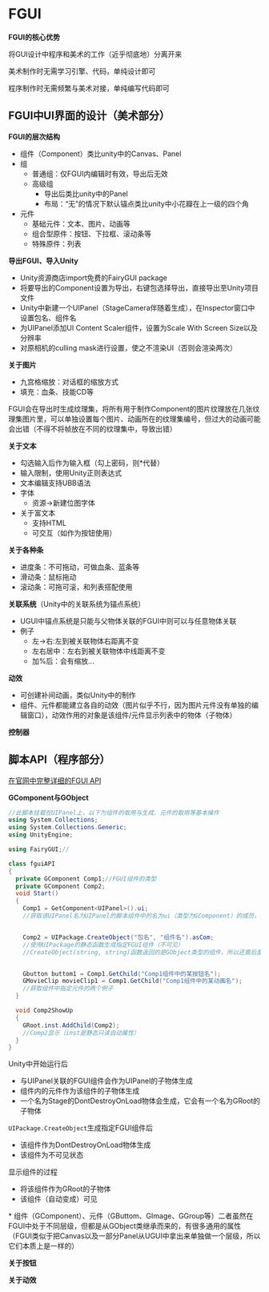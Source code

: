 # FGUI

**FGUI的核心优势** 

将GUI设计中程序和美术的工作（近乎彻底地）分离开来 

美术制作时无需学习引擎、代码，单纯设计即可 

程序制作时无需频繁与美术对接，单纯编写代码即可 

## FGUI中UI界面的设计（美术部分）

**FGUI的层次结构**

- 组件（Component）类比unity中的Canvas、Panel
- 组
  - 普通组：仅FGUI内编辑时有效，导出后无效
  - 高级组
    - 导出后类比unity中的Panel
    - 布局：“无”的情况下默认锚点类比unity中小花瓣在上一级的四个角
- 元件
  - 基础元件：文本、图片、动画等
  - 组合型原件：按钮、下拉框、滚动条等
  - 特殊原件：列表

**导出FGUI、导入Unity**

- Unity资源商店import免费的FairyGUI package
- 将要导出的Component设置为导出，右键包选择导出，直接导出至Unity项目文件
- Unity中新建一个UIPanel（StageCamera伴随着生成），在Inspector窗口中设置包名、组件名
- 为UIPanel添加UI Content Scaler组件，设置为Scale With Screen Size以及分辨率
- 对原相机的culling mask进行设置，使之不渲染UI（否则会渲染两次）

**关于图片**

- 九宫格缩放：对话框的缩放方式
- 填充：血条、技能CD等

FGUI会在导出时生成纹理集，将所有用于制作Component的图片纹理放在几张纹理集图片里，可以单独设置每个图片、动画所在的纹理集编号，但过大的动画可能会出错（不得不将帧放在不同的纹理集中，导致出错） 

**关于文本**

- 勾选输入后作为输入框（勾上密码，则*代替）
- 输入限制，使用Unity正则表达式
- 文本编辑支持UBB语法
- 字体
  - 资源->新建位图字体
- 关于富文本
  - 支持HTML
  - 可交互（如作为按钮使用）


**关于各种条**

- 进度条：不可拖动，可做血条、蓝条等
- 滑动条：鼠标拖动
- 滚动条：可拖可滚，和列表搭配使用

**关联系统**（Unity中的关联系统为锚点系统）
- UGUI中锚点系统是只能与父物体关联的FGUI中则可以与任意物体关联
- 例子
  - 左->右:左到被关联物体右距离不变
  - 左右居中：左右到被关联物体中线距离不变
  - 加%后：会有缩放...

**动效**

- 可创建补间动画，类似Unity中的制作
- 组件、元件都能建立各自的动效（图片似乎不行，因为图片元件没有单独的编辑窗口），动效作用的对象是该组件/元件显示列表中的物体（子物体）

**控制器** 

## 脚本API（程序部分） 

[在官网中完整详细的FGUI API](https://fairygui.com/api/html/9b3868b6-73f2-a7b9-0f13-8b1eb3441ecd.htm) 

**GComponent与GObject** 

``` C#
//此脚本挂载在UIPanel上，以下为组件的取用与生成、元件的取用等基本操作
using System.Collections;
using System.Collections.Generic;
using UnityEngine;

using FairyGUI;//

class fguiAPI
{
  private GComponent Comp1;//FGUI组件的类型
  private GComponent Comp2;
  void Start()
  {
    Comp1 = GetComponent<UIPanel>().ui;
    //获取该UIPanel名为UIPanel的脚本组件中的名为ui（类型为GComponent）的成员，即该UIPanel所显示的FGUI组件


    Comp2 = UIPackage.CreateObject("包名", "组件名").asCom;
    //使用UIPackage的静态函数生成指定FGUI组件（不可见）
    //CreateObject(string, string)函数返回的是GObject类型的组件，所以还需后面的类型转换（asCom是静态只读自动属性）


    Gbutton buttom1 = Comp1.GetChild("Comp1组件中的某按钮名");
    GMovieClip movieClip1 = Comp1.GetChild("Comp1组件中的某动画名");
    //获取组件中指定元件的两个例子
  }

  void Comp2ShowUp
  {
    GRoot.inst.AddChild(Comp2);
    //Comp2显示（inst是静态只读自动属性）
  }
}
``` 

Unity中开始运行后

- 与UIPanel关联的FGUI组件会作为UIPanel的子物体生成
- 组件内的元件作为该组件的子物体生成
- 一个名为Stage的DontDestroyOnLoad物体会生成，它会有一个名为GRoot的子物体

`UIPackage.CreateObject`生成指定FGUI组件后

- 该组件作为DontDestroyOnLoad物体生成
- 该组件为不可见状态

显示组件的过程

- 将该组件作为GRoot的子物体
- 该组件（自动变成）可见

\* 组件（GComponent）、元件（GButtom、GImage、GGroup等）二者虽然在FGUI中处于不同层级，但都是从GObject类继承而来的，有很多通用的属性（FGUI类似于把Canvas以及一部分Panel从UGUI中拿出来单独做一个层级，所以它们本质上是一样的） 

**关于按钮** 

**关于动效** 
